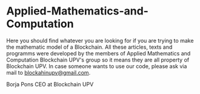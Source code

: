 # Applied-Mathematics-and-Computation

Here you should find whatever you are looking for if you are trying to make the mathematic model of a Blockchain. All these articles, texts and programms were developed by the members of Applied Mathematics and Computation Blockchain UPV's group so it means they are all property of Blockchain UPV. In case someone wants to use our code, please ask via mail to blockahinupv@gmail.com.

Borja Pons
CEO at Blockchain UPV
